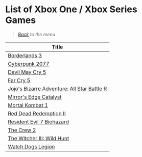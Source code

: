# List of Xbox One / Xbox Series Games


> *[Back](../games.md) to the menu*

| Title | 
| --- |
| [Borderlands 3](https://fr.wikipedia.org/wiki/Borderlands_3) |
| [Cyberpunk 2077](https://fr.wikipedia.org/wiki/Cyberpunk_2077) |
| [Devil May Cry 5](https://en.wikipedia.org/wiki/Devil_May_Cry_5) |
| [Far Cry 5](https://en.wikipedia.org/wiki/Far_Cry_5) |
| [Jojo's Bizarre Adventure: All Star Battle R](https://en.wikipedia.org/wiki/JoJo%27s_Bizarre_Adventure:_All_Star_Battle#Remastered) |
| [Mirror's Edge Catalyst](https://en.wikipedia.org/wiki/Mirror%27s_Edge_Catalyst) |
| [Mortal Kombat 1](https://en.wikipedia.org/wiki/Mortal_Kombat_1) |
| [Red Dead Redemption II](https://en.wikipedia.org/wiki/Red_Dead_Redemption_2) |
| [Resident Evil 7 Biohazard](https://en.wikipedia.org/wiki/Red_Dead_Redemption_2) |
| [The Crew 2](https://fr.wikipedia.org/wiki/The_Crew_2) |
| [The Witcher III: Wild Hunt](https://en.wikipedia.org/wiki/The_Witcher_3:_Wild_Hunt) |
| [Watch Dogs Legion](https://en.wikipedia.org/wiki/Watch_Dogs:_Legion) |
